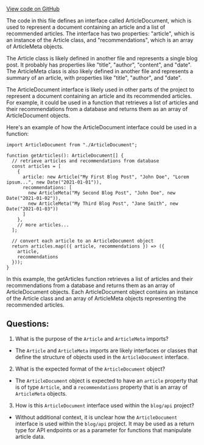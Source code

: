 [View code on GitHub](https://github.com/gaerongsalon/blog/src/db/entity/ArticleDocument.ts)

The code in this file defines an interface called ArticleDocument, which is used to represent a document containing an article and a list of recommended articles. The interface has two properties: "article", which is an instance of the Article class, and "recommendations", which is an array of ArticleMeta objects.

The Article class is likely defined in another file and represents a single blog post. It probably has properties like "title", "author", "content", and "date". The ArticleMeta class is also likely defined in another file and represents a summary of an article, with properties like "title", "author", and "date".

The ArticleDocument interface is likely used in other parts of the project to represent a document containing an article and its recommended articles. For example, it could be used in a function that retrieves a list of articles and their recommendations from a database and returns them as an array of ArticleDocument objects.

Here's an example of how the ArticleDocument interface could be used in a function:

```
import ArticleDocument from "./ArticleDocument";

function getArticles(): ArticleDocument[] {
  // retrieve articles and recommendations from database
  const articles = [
    {
      article: new Article("My First Blog Post", "John Doe", "Lorem ipsum...", new Date("2021-01-01")),
      recommendations: [
        new ArticleMeta("My Second Blog Post", "John Doe", new Date("2021-01-02")),
        new ArticleMeta("My Third Blog Post", "Jane Smith", new Date("2021-01-03"))
      ]
    },
    // more articles...
  ];

  // convert each article to an ArticleDocument object
  return articles.map(({ article, recommendations }) => ({
    article,
    recommendations
  }));
}
```

In this example, the getArticles function retrieves a list of articles and their recommendations from a database and returns them as an array of ArticleDocument objects. Each ArticleDocument object contains an instance of the Article class and an array of ArticleMeta objects representing the recommended articles.
## Questions: 
 1. What is the purpose of the `Article` and `ArticleMeta` imports?
- The `Article` and `ArticleMeta` imports are likely interfaces or classes that define the structure of objects used in the `ArticleDocument` interface.

2. What is the expected format of the `ArticleDocument` object?
- The `ArticleDocument` object is expected to have an `article` property that is of type `Article`, and a `recommendations` property that is an array of `ArticleMeta` objects.

3. How is this `ArticleDocument` interface used within the `blog/api` project?
- Without additional context, it is unclear how the `ArticleDocument` interface is used within the `blog/api` project. It may be used as a return type for API endpoints or as a parameter for functions that manipulate article data.